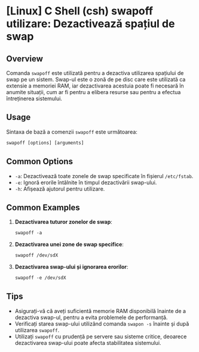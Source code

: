 # [Linux] C Shell (csh) swapoff utilizare: Dezactivează spațiul de swap

## Overview
Comanda `swapoff` este utilizată pentru a dezactiva utilizarea spațiului de swap pe un sistem. Swap-ul este o zonă de pe disc care este utilizată ca extensie a memoriei RAM, iar dezactivarea acestuia poate fi necesară în anumite situații, cum ar fi pentru a elibera resurse sau pentru a efectua întreținerea sistemului.

## Usage
Sintaxa de bază a comenzii `swapoff` este următoarea:

```csh
swapoff [options] [arguments]
```

## Common Options
- `-a`: Dezactivează toate zonele de swap specificate în fișierul `/etc/fstab`.
- `-e`: Ignoră erorile întâlnite în timpul dezactivării swap-ului.
- `-h`: Afișează ajutorul pentru utilizare.

## Common Examples
1. **Dezactivarea tuturor zonelor de swap**:
   ```csh
   swapoff -a
   ```

2. **Dezactivarea unei zone de swap specifice**:
   ```csh
   swapoff /dev/sdX
   ```

3. **Dezactivarea swap-ului și ignorarea erorilor**:
   ```csh
   swapoff -e /dev/sdX
   ```

## Tips
- Asigurați-vă că aveți suficientă memorie RAM disponibilă înainte de a dezactiva swap-ul, pentru a evita problemele de performanță.
- Verificați starea swap-ului utilizând comanda `swapon -s` înainte și după utilizarea `swapoff`.
- Utilizați `swapoff` cu prudență pe servere sau sisteme critice, deoarece dezactivarea swap-ului poate afecta stabilitatea sistemului.